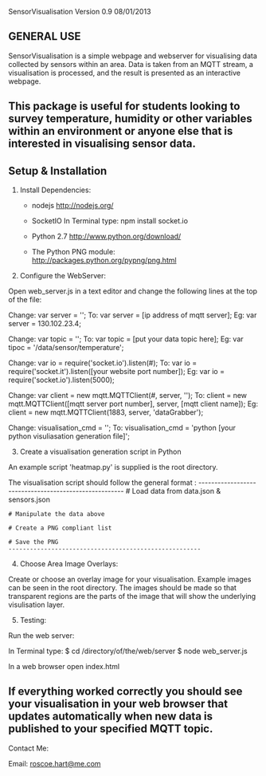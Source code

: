 SensorVisualisation Version 0.9 08/01/2013

GENERAL USE
------------
SensorVisualisation is a simple webpage and webserver for visualising data collected by sensors within an area. Data is taken from an MQTT stream, a visualisation is processed, 
and the result is presented as an interactive webpage.

This package is useful for students looking to survey temperature, humidity or other variables 
within an environment or anyone else that is interested in visualising sensor data.
----------------------------------------------------------------------------------------------

Setup & Installation
---------------------

1. Install Dependencies:
	- nodejs
	http://nodejs.org/

	- SocketIO
	In Terminal type: npm install socket.io

	- Python 2.7
	http://www.python.org/download/

	- The Python PNG module: 
	http://packages.python.org/pypng/png.html

2. Configure the WebServer:

Open web_server.js in a text editor and change the following lines at the top of the file:

Change: var server = '';
    To: var server = [ip address of mqtt server];
    Eg: var server = 130.102.23.4;

Change: var topic = '';
    To: var topic = [put your data topic here];
    Eg: var tipoc = '/data/sensor/temperature';

Change: var io = require('socket.io').listen(#);
    To: var io = require('socket.it').listen([your website port number]);
    Eg: var io = require('socket.io').listen(5000);

Change: var client = new mqtt.MQTTClient(#, server, '');
    To: client = new mqtt.MQTTClient([mqtt server port number], server, [mqtt client name]);
    Eg: client = new mqtt.MQTTClient(1883, server, 'dataGrabber');

Change: visualisation_cmd = '';
    To: visualisation_cmd = 'python [your python visuliasation generation file]';

3. Create a visualisation generation script in Python

An example script 'heatmap.py' is supplied is the root directory.

The visualisation script should follow the general format :
	------------------------------------------------------
	# Load data from data.json & sensors.json

	# Manipulate the data above 

	# Create a PNG compliant list

	# Save the PNG
	------------------------------------------------------

4. Choose Area Image Overlays:

Create or choose an overlay image for your visualisation.
Example images can be seen in the root directory.
The images should be made so that transparent regions are the parts of the image that will 
show the underlying visulisation layer.

5. Testing:

Run the web server:

In Terminal type:
$ cd /directory/of/the/web/server
$ node web_server.js

In a web browser open index.html

If everything worked correctly you should see your visualisation in your web browser that 
updates automatically when new data is published to your specified MQTT topic.
----------------------------------------------------------------------------------------------

Contact Me:

Email: roscoe.hart@me.com